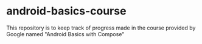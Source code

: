 # android-basics-course
This repository is to keep track of progress made in the course provided by Google named "Android Basics with Compose"
